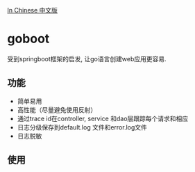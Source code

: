 [In Chinese 中文版](README.zh_cn.md)

# goboot
受到springboot框架的启发, 让go语言创建web应用更容易.

## 功能
- 简单易用
- 高性能（尽量避免使用反射）
- 通过trace id在controller, service 和dao层跟踪每个请求和相应
- 日志分级保存到default.log 文件和error.log文件
- 日志脱敏

## 使用
